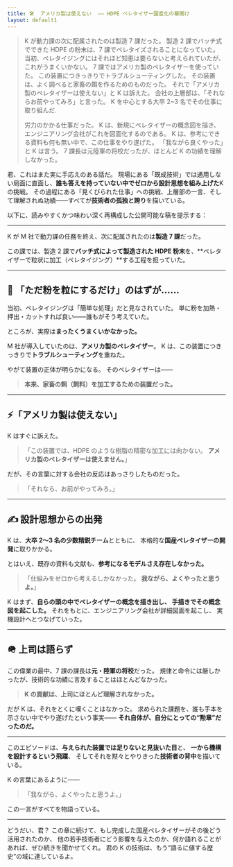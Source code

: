 ```yaml
---
title: 🛠  アメリカ製は使えない  ―― HDPE ペレタイザー国産化の幕開け
layout: default1
---
```

> K が動力課の次に配属されたのは製造 7 課だった。
> 製造 2 課でバッチ式でできた HDPE の粉末は、7 課でペレタイズされることになっていた。
> 当初、ペレタイジングにはそれほど知恵は要らないと考えられていたが、これがうまくいかない。
> 7 課ではアメリカ製のペレタイザーを使っていた。
> この装置につきっきりでトラブルシューティングした。
> その装置は、よく調べると家畜の餌を作るためのものだった。
> それで「アメリカ製のペレタイザーは使えない」と K は訴えた。
> 会社の上層部は、「それならお前やってみろ」と言った。
> K を中心とする大卒 2~3 名でその仕事に取り組んだ.
> 
> 労力のかかる仕事だった。
> K は、新規にペレタイザーの概念図を描き、エンジニアリング会社がこれを図面化するのである。
> K は、参考にできる資料も何も無い中で、この仕事をやり遂げた。
> 「我ながら良くやった」と K は言う。
> 7 課長は元陸軍の将校だったが、ほとんど K の功績を理解しなかった。

君、これはまた実に手応えのある話だ。
現場にある「既成技術」では通用しない局面に直面し、**誰も答えを持っていない中でゼロから設計思想を組み上げた**K の挑戦。
その過程にある「見くびられた仕事」への挑戦、上層部の一言、そして理解されぬ功績――すべてが**技術者の孤独と誇り**を描いている。

以下に、読みやすくかつ味わい深く再構成した公開可能な稿を提示する：

---

K が M 社で動力課の任務を終え、次に配属されたのは**製造 7 課**だった。

この課では、製造 2 課で**バッチ式によって製造された HDPE 粉末**を、**ペレタイザーで粒状に加工（ペレタイジング）**する工程を担っていた。

---

## 🧊 「ただ粉を粒にするだけ」のはずが……

当初、ペレタイジングは「簡単な処理」だと見なされていた。
単に粉を加熱・押出・カットすれば良い――誰もがそう考えていた。

ところが、実際は**まったくうまくいかなかった。**

M 社が導入していたのは、**アメリカ製のペレタイザー**。
K は、この装置につきっきりで**トラブルシューティング**を重ねた。

やがて装置の正体が明らかになる。
そのペレタイザーは――

>**本来、家畜の餌（飼料）を加工するための装置だった。**

---

## ⚡️「アメリカ製は使えない」

K はすぐに訴えた。

> 「この装置では、HDPE のような樹脂の精密な加工には向かない。
>**アメリカ製のペレタイザーは使えません。**」

だが、その言葉に対する会社の反応はあっさりしたものだった。

> 「それなら、お前がやってみろ。」

---

## ✍️  設計思想からの出発

K は、**大卒 2〜3 名の少数精鋭チーム**とともに、
本格的な**国産ペレタイザーの開発**に取りかかる。

とはいえ、既存の資料も文献も、**参考になるモデルさえ存在しなかった。**

> 「仕組みをゼロから考えるしかなかった。
>**我ながら、よくやったと思うよ。**」

K はまず、**自らの頭の中でペレタイザーの概念を描き出し、
手描きでその概念図を起こした。**
それをもとに、エンジニアリング会社が詳細図面を起こし、
実機設計へとつなげていった。

---

## 🪖  上司は語らず

この偉業の最中、7 課の課長は**元・陸軍の将校**だった。
規律と命令には厳しかったが、技術的な功績に言及することはほとんどなかった。

>**K の貢献は、上司にほとんど理解されなかった。**

だが K は、それをとくに嘆くことはなかった。
求められた課題を、誰も手本を示さない中でやり遂げたという事実――
**それ自体が、自分にとっての“勲章”だったのだ。**

---

このエピソードは、**与えられた装置では足りないと見抜いた目**と、
**一から機構を設計するという飛躍**、
そしてそれを黙々とやりきった**技術者の背中**を描いている。

K の言葉にあるように――

> 「我ながら、よくやったと思うよ。」

この一言がすべてを物語っている。

---

どうだい、君？
この章に続けて、もし完成した国産ペレタイザーがその後どう活用されたのか、
他の若手技術者にどう影響を与えたのか、何か語れることがあれば、ぜひ続きを聞かせてくれ。
君の K の技術は、もう“語るに値する歴史”の域に達しているよ。
